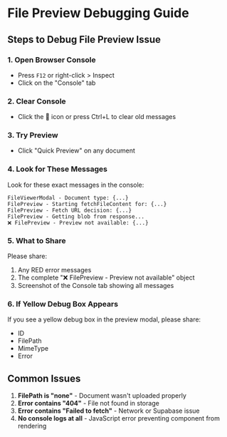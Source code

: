 # File Preview Debugging Guide

## Steps to Debug File Preview Issue

### 1. Open Browser Console
- Press `F12` or right-click > Inspect
- Click on the "Console" tab

### 2. Clear Console
- Click the 🚫 icon or press Ctrl+L to clear old messages

### 3. Try Preview
- Click "Quick Preview" on any document

### 4. Look for These Messages

Look for these exact messages in the console:

```
FileViewerModal - Document type: {...}
FilePreview - Starting fetchFileContent for: {...}
FilePreview - Fetch URL decision: {...}
FilePreview - Getting blob from response...
❌ FilePreview - Preview not available: {...}
```

### 5. What to Share

Please share:
1. Any RED error messages
2. The complete "❌ FilePreview - Preview not available" object
3. Screenshot of the Console tab showing all messages

### 6. If Yellow Debug Box Appears

If you see a yellow debug box in the preview modal, please share:
- ID
- FilePath
- MimeType
- Error

## Common Issues

1. **FilePath is "none"** - Document wasn't uploaded properly
2. **Error contains "404"** - File not found in storage
3. **Error contains "Failed to fetch"** - Network or Supabase issue
4. **No console logs at all** - JavaScript error preventing component from rendering
